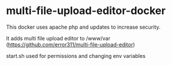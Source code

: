 # multi-file-upload-editor-docker

This docker uses apache php and updates to increase security.

It adds multi file upload editor to /www/var (https://github.com/error311/multi-file-upload-editor)

start.sh used for permissions and changing env variables
